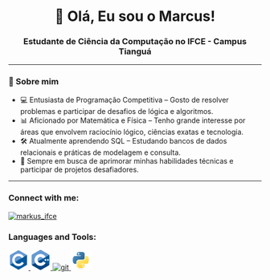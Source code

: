 <h1 align="center"> 👋 Olá, Eu sou o Marcus!</h1>
<h3 align="center">Estudante de Ciência da Computação no IFCE - Campus Tianguá</h3>

---

<h3>🧠 Sobre mim</h3>
<ul>
  <li>💻 Entusiasta de Programação Competitiva – Gosto de resolver problemas e participar de desafios de lógica e algoritmos.</li>
  <li>📊 Aficionado por Matemática e Física – Tenho grande interesse por áreas que envolvem raciocínio lógico, ciências exatas e tecnologia.</li>
  <li>🛠️ Atualmente aprendendo SQL – Estudando bancos de dados relacionais e práticas de modelagem e consulta.</li>
  <li>🎯 Sempre em busca de aprimorar minhas habilidades técnicas e participar de projetos desafiadores.</li>
</ul>

---

<h3 align="left">Connect with me:</h3>
<p align="left">
  <a href="https://codeforces.com/profile/markus_ifce" target="blank">
    <img align="center" src="https://raw.githubusercontent.com/rahuldkjain/github-profile-readme-generator/master/src/images/icons/Social/codeforces.svg" alt="markus_ifce" height="30" width="40" />
  </a>
</p>

<h3 align="left">Languages and Tools:</h3>
<p align="left"> 
  <a href="https://www.cprogramming.com/" target="_blank" rel="noreferrer">
    <img src="https://raw.githubusercontent.com/devicons/devicon/master/icons/c/c-original.svg" alt="c" width="40" height="40"/> 
  </a> 
  <a href="https://www.w3schools.com/cpp/" target="_blank" rel="noreferrer"> 
    <img src="https://raw.githubusercontent.com/devicons/devicon/master/icons/cplusplus/cplusplus-original.svg" alt="cplusplus" width="40" height="40"/> 
  </a> 
  <a href="https://git-scm.com/" target="_blank" rel="noreferrer"> 
    <img src="https://www.vectorlogo.zone/logos/git-scm/git-scm-icon.svg" alt="git" width="40" height="40"/> 
  </a> 
  <a href="https://www.python.org" target="_blank" rel="noreferrer"> 
    <img src="https://raw.githubusercontent.com/devicons/devicon/master/icons/python/python-original.svg" alt="python" width="40" height="40"/> 
  </a> 
</p>

